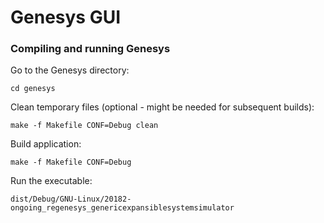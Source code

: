 # Genesys GUI

### Compiling and running Genesys

Go to the Genesys directory:

`cd genesys`

Clean temporary files (optional - might be needed for subsequent builds):

`make -f Makefile CONF=Debug clean`

Build application:

`make -f Makefile CONF=Debug`

Run the executable:

`dist/Debug/GNU-Linux/20182-ongoing_regenesys_genericexpansiblesystemsimulator`
